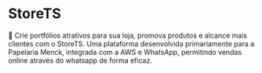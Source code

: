 # StoreTS
🏪  Crie portfólios atrativos para sua loja, promova produtos e alcance mais clientes com o StoreTS. Uma plataforma desenvolvida primariamente para a Papelaria Menck, integrada com a AWS e WhatsApp, permitindo vendas online através do whatsapp de forma eficaz.
